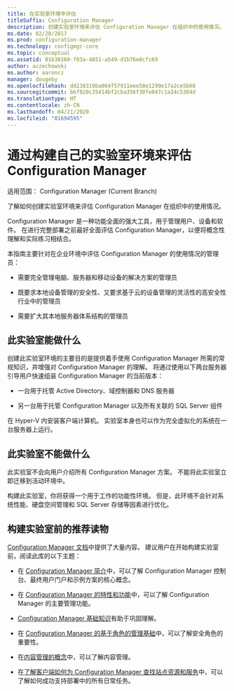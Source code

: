 ```yaml
---
title: 在实验室环境中评估
titleSuffix: Configuration Manager
description: 创建实验室环境来评估 Configuration Manager 在组织中的使用情况。
ms.date: 02/28/2017
ms.prod: configuration-manager
ms.technology: configmgr-core
ms.topic: conceptual
ms.assetid: 01b30260-f03a-4851-a549-d1b76e8cfc69
author: aczechowski
ms.author: aaroncz
manager: dougeby
ms.openlocfilehash: dd238319ba064f57911eee58e1299e17a2ce5b60
ms.sourcegitcommit: bbf820c35414bf2cba356f30fe047c1a34c5384d
ms.translationtype: HT
ms.contentlocale: zh-CN
ms.lasthandoff: 04/21/2020
ms.locfileid: "81694595"
---
```

# <a name="evaluate-configuration-manager-by-building-your-own-lab-environment"></a>通过构建自己的实验室环境来评估 Configuration Manager

适用范围：  Configuration Manager (Current Branch)

 了解如何创建实验室环境来评估 Configuration Manager 在组织中的使用情况。  

 Configuration Manager 是一种功能全面的强大工具，用于管理用户、设备和软件。 在进行完整部署之前最好全面评估 Configuration Manager，以便将概念性理解和实际练习相结合。  

 本指南主要针对在企业环境中评估 Configuration Manager 的使用情况的管理员：  

-   需要完全管理电脑、服务器和移动设备的解决方案的管理员  

-   既要求本地设备管理的安全性、又要求基于云的设备管理的灵活性的高安全性行业中的管理员  

-   需要扩大其本地服务器体系结构的管理员  

## <a name="what-this-lab-does"></a>此实验室能做什么  
 创建此实验室环境的主要目的是提供着手使用 Configuration Manager 所需的常规知识，并增强对 Configuration Manager 的理解。 将通过使用以下两台服务器引导用户快速组装 Configuration Manager 的当前版本：  

-   一台用于托管 Active Directory、域控制器和 DNS 服务器  

-   另一台用于托管 Configuration Manager 以及所有关联的 SQL Server 组件  

在 Hyper-V 内安装客户端计算机。 实验室本身也可以作为完全虚拟化的系统在一台服务器上运行。  

## <a name="what-this-lab-does-not-do"></a>此实验室不能做什么  
 此实验室不会向用户介绍所有 Configuration Manager 方案。 不能将此实验室立即迁移到活动环境中。  

 构建此实验室，你将获得一个用于工作的功能性环境。 但是，此环境不会针对系统性能、硬盘空间管理和 SQL Server 存储等因素进行优化。  

##  <a name="recommended-reading-before-you-build-the-lab"></a><a name="BKMK_EvalRec"></a> 构建实验室前的推荐读物  
 [Configuration Manager 文档](https://docs.microsoft.com/sccm/)中提供了大量内容。 建议用户在开始构建实验室前，阅读此库的以下主题：  

-   在 [Configuration Manager 简介](../../core/understand/introduction.md)中，可以了解 Configuration Manager 控制台、最终用户门户和示例方案的核心概念。  

-   在 [Configuration Manager 的特性和功能](../../core/plan-design/changes/features-and-capabilities.md)中，可以了解 Configuration Manager 的主要管理功能。  

-   [Configuration Manager 基础知识](../../core/understand/fundamentals.md)有助于巩固理解。  

-   在 [Configuration Manager 的基于角色的管理基础](../../core/understand/fundamentals-of-role-based-administration.md)中，可以了解安全角色的重要性。  

-   在[内容管理的概念](../../core/plan-design/hierarchy/fundamental-concepts-for-content-management.md)中，可以了解内容管理。  

-   在[了解客户端如何为 Configuration Manager 查找站点资源和服务](../../core/plan-design/hierarchy/understand-how-clients-find-site-resources-and-services.md)中，可以了解如何成功支持部署中的所有日常任务。  
